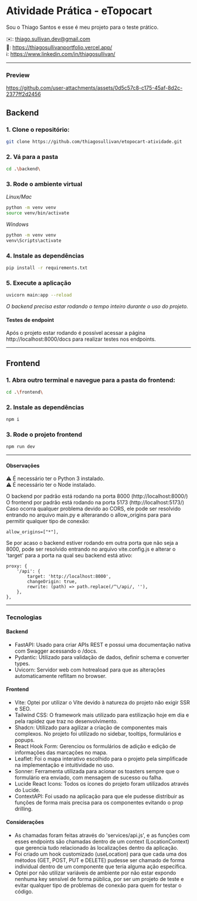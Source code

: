 # Atividade Prática - eTopocart

Sou o Thiago Santos e esse é meu projeto para o teste prático.

✉️: thiago.sullivan.dev@gmail.com <br>
🔗: https://thiagosullivanportfolio.vercel.app/ <br>
ℹ️: https://www.linkedin.com/in/thiagosullivan/
____

### Preview
https://github.com/user-attachments/assets/0d5c57c8-c175-45af-8d2c-2377ff2d2456

## Backend

### 1. Clone o repositório:
```bash
git clone https://github.com/thiagosullivan/etopocart-atividade.git
```
### 2. Vá para a pasta
```bash
cd .\backend\
```
### 3. Rode o ambiente virtual
_Linux/Mac_
```bash
python -m venv venv
source venv/bin/activate
```
_Windows_
```bash
python -m venv venv
venv\Scripts\activate
```
### 4. Instale as dependências
```bash
pip install -r requirements.txt
```
### 5. Execute a aplicação
```bash
uvicorn main:app --reload
```
*O backend precisa estar rodando o tempo inteiro durante o uso do projeto.*

#### Testes de endpoint
Após o projeto estar rodando é possível acessar a página http://localhost:8000/docs para realizar testes nos endpoints.
___

## Frontend

### 1. Abra outro terminal e navegue para a pasta do frontend:
```bash
cd .\frontend\
```
### 2. Instale as dependências
```bash
npm i
```

### 3. Rode o projeto frontend
```bash
npm run dev
```
___

#### Observações
⚠️ É necessário ter o Python 3 instalado. <br>
⚠️ É necessário ter o Node instalado. <br>

O backend por padrão está rodando na porta 8000 (http://localhost:8000/) <br>
O frontend por padrão está rodando na porta 5173 (http://localhost:5173/) <br>
Caso ocorra qualquer problema devido ao CORS, ele pode ser resolvido entrando no arquivo main.py e alterarando o allow_origins para para permitir qualquer tipo de conexão:

```
allow_origins=["*"],
```
Se por acaso o backend estiver rodando em outra porta que não seja a 8000, pode ser resolvido entrando no arquivo vite.config.js e alterar o 'target' para a porta na qual seu backend está ativo:
```
proxy: {
    '/api': {
        target: 'http://localhost:8000',
        changeOrigin: true,
        rewrite: (path) => path.replace(/^\/api/, ''),
    },
},
```
___
### Tecnologias

#### Backend
- FastAPI: Usado para criar APIs REST e possui uma documentação nativa com Swagger acessando o /docs.
- Pydantic: Utilizado para validação de dados, definir schema e converter types.
- Uvicorn: Servidor web com hotreaload para que as alterações automaticamente reflitam no browser.

#### Frontend
- Vite: Optei por utilizar o Vite devido à natureza do projeto não exigir SSR e SEO.
- Tailwind CSS: O framework mais utilizado para estilização hoje em dia e pela rapidez que traz no desenvolvimento.
- Shadcn: Utilizado para agilizar a criação de componentes mais complexos. No projeto foi utilizado no sidebar, tooltips, formulários e popups.
- React Hook Form: Gerenciou os formulários de adição e edição de informações das marcações no mapa.
- Leaflet: Foi o mapa interativo escolhido para o projeto pela simplificade na implementação e intuitividade no uso.
- Sonner: Ferramenta utilizada para acionar os toasters sempre que o formulário era enviado, com mensagem de sucesso ou falha.
- Lucide React Icons: Todos os ícones do projeto foram utilizados através do Lucide.
- ContextAPI: Foi usado na aplicação para que ele pudesse distribuir as funções de forma mais precisa para os componentes evitando o prop drilling.

#### Considerações
- As chamadas foram feitas através do 'services/api.js', e as funções com esses endpoints são chamadas dentro de um context (LocationContext) que gerencia tudo relacionado às localizações dentro da aplicação.
- Foi criado um hook customizado (useLocation) para que cada uma dos métodos (GET, POST, PUT e DELETE) pudesse ser chamado de forma individual dentro de um componente que teria alguma ação específica.
- Optei por não utilizar variáveis de ambiente por não estar expondo nenhuma key sensível de forma pública, por ser um projeto de teste e evitar qualquer tipo de problemas de conexão para quem for testar o código.
